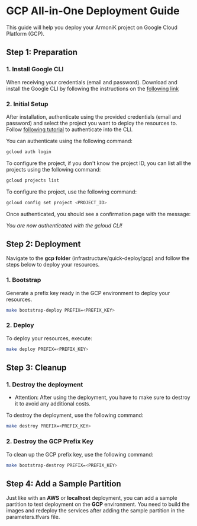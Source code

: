 # GCP All-in-One Deployment Guide

This guide will help you deploy your ArmoniK project on Google Cloud Platform (GCP).

## Step 1: Preparation

### 1. Install Google CLI

When receiving your credentials (email and password).
Download and install the Google CLI by following the instructions on the [following link](https://cloud.google.com/sdk/docs/install?hl=fr#deb)

### 2. Initial Setup

After installation, authenticate using the provided credentials (email and password) and select the project you want to deploy the resources to.
Follow [following tutorial](https://cloud.google.com/docs/authentication/provide-credentials-adc?hl=fr#how-to) to authenticate into the CLI.

You can authenticate using the following command:

```bash
gcloud auth login
```

To configure the project, if you don't know the project ID, you can list all the projects using the following command:

```bash
gcloud projects list
```

To configure the project, use the following command:

```bash
gcloud config set project <PROJECT_ID>
```

Once authenticated, you should see a confirmation page with the message:

*You are now authenticated with the gcloud CLI!*

## Step 2: Deployment

Navigate to the **gcp folder** (infrastructure/quick-deploy/gcp) and follow the steps below to deploy your resources.

### 1. Bootstrap

Generate a prefix key ready in the GCP environment to deploy your resources.

```bash
make bootstrap-deploy PREFIX=<PREFIX_KEY>
```

### 2. Deploy

To deploy your resources, execute:

```bash
make deploy PREFIX=<PREFIX_KEY>
```

## Step 3: Cleanup

### 1. Destroy the deployment

- Attention: After using the deployment, you have to make sure to destroy it to avoid any additional costs.

To destroy the deployment, use the following command:

```bash
make destroy PREFIX=<PREFIX_KEY>
```

### 2. Destroy the GCP Prefix Key

To clean up the GCP prefix key, use the following command:

```bash
make bootstrap-destroy PREFIX=<PREFIX_KEY>
```

## Step 4: Add a Sample Partition

Just like with an **AWS** or **localhost** deployment, you can add a sample partition to test deployment on the **GCP** environment. You need to build the images and redeploy the services after adding the sample partition in the parameters.tfvars file.
